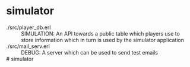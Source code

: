 # simulator

  <dt>./src/player_db.erl</dt>
  <dd>SIMULATION: An API towards a public table which players use to store information which in turn is used by the simulator application</dd>
  <dt>./src/mail_serv.erl</dt>
  <dd>DEBUG: A server which can be used to send test emails</dd>
# simulator

